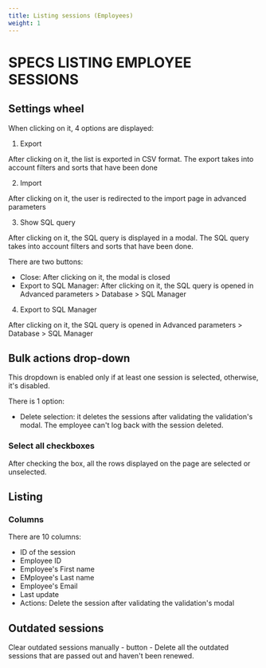 ```yaml
---
title: Listing sessions (Employees)
weight: 1
---
```

# SPECS LISTING EMPLOYEE SESSIONS

## Settings wheel
When clicking on it, 4 options are displayed:
1) Export

After clicking on it, the list is exported in CSV format.
The export takes into account filters and sorts that have been done

2) Import

After clicking on it, the user is redirected to the import page in advanced parameters

3) Show SQL query

After clicking on it, the SQL query is displayed in a modal. The SQL query takes into account filters and sorts that have been done.

There are two buttons:
- Close: After clicking on it, the modal is closed
- Export to SQL Manager: After clicking on it, the SQL query is opened in Advanced parameters > Database > SQL Manager

4) Export to SQL Manager

After clicking on it, the SQL query is opened in Advanced parameters > Database > SQL Manager

## Bulk actions drop-down

This dropdown is enabled only if at least one session is selected, otherwise, it's disabled.

There is 1 option:
- Delete selection: it deletes the sessions after validating the validation's modal. The employee can't log back with the session deleted. 

### Select all checkboxes

After checking the box, all the rows displayed on the page are selected or unselected.

## Listing

### Columns

There are 10 columns:

- ID of the session
- Employee ID
- Employee's First name
- EMployee's Last name
- Employee's Email
- Last update
- Actions: Delete the session after validating the validation's modal

## Outdated sessions

Clear outdated sessions manually - button - Delete all the outdated sessions that are passed out and haven't been renewed.
